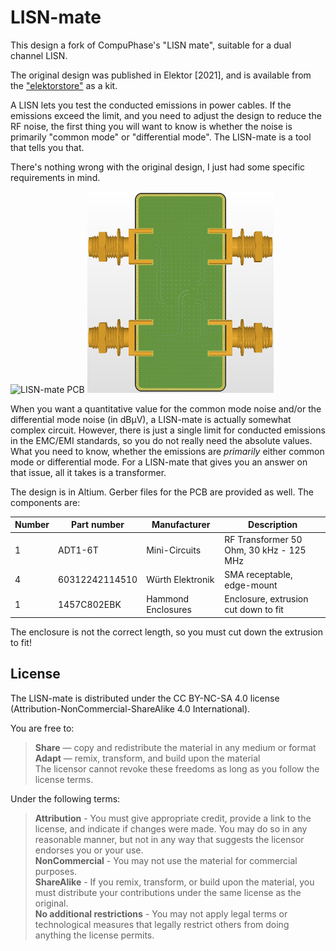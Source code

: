 # LISN-mate
This design a fork of CompuPhase's "LISN mate", suitable for a dual channel LISN. 

The original design was published in Elektor [2021], and is
available from the ["elektorstore"](https://www.elektor.com/elektor-dual-dc-lisn-150-khz-200-mhz)
as a kit.

A LISN lets you test the conducted emissions in power cables. If the emissions
exceed the limit, and you need to adjust the design to reduce the RF noise, the
first thing you will want to know is whether the noise is primarily "common mode"
or "differential mode". The LISN-mate is a tool that tells you that.

There's nothing wrong with the original design, I just had some specific requirements in mind.

![LISN-mate PCB](/pictures/LISN_Mate%20\(Top%20Render.png)
![LISN-mate PCB](/pictures/LISN_Mate%20(Bottom%20Render).png)

When you want a quantitative value for the common mode noise and/or the differential
mode noise (in dB&micro;V), a LISN-mate is actually somewhat complex circuit. 
However, there is just a single limit for conducted emissions in the EMC/EMI standards,
so you do not really need the absolute values. What you need to know, whether the emissions 
are *primarily* either common mode or differential mode. For a LISN-mate that gives you an
answer on that issue, all it takes is a transformer.

The design is in Altium. Gerber files for the PCB are provided as well. The components are:

| Number | Part number          | Manufacturer          | Description                             |
| ------ | -------------------- | --------------------- | --------------------------------------- |
|  1     | ADT1-6T              | Mini-Circuits         | RF Transformer 50 Ohm, 30 kHz - 125 MHz |
|  4     | 60312242114510       | Würth Elektronik      | SMA receptable, edge-mount              |
|  1     | 1457C802EBK          | Hammond Enclosures    | Enclosure, extrusion cut down to fit    |

The enclosure is not the correct length, so you must cut down the extrusion to fit!

## License

The LISN-mate is distributed under the CC BY-NC-SA 4.0 license (Attribution-NonCommercial-ShareAlike 4.0 International).

You are free to:

> **Share** —  copy and redistribute the material in any medium or format <br>
> **Adapt** — remix, transform, and build upon the material <br>
> The licensor cannot revoke these freedoms as long as you follow the license terms.

Under the following terms:

> **Attribution** - You must give appropriate credit, provide a link to the license, and indicate if changes were made. You may do so in any reasonable manner, but not in any way that suggests the licensor endorses you or your use.  <br>
> **NonCommercial** - You may not use the material for commercial purposes.  <br>
> **ShareAlike** - If you remix, transform, or build upon the material, you must distribute your contributions under the same license as the original. <br>
> **No additional restrictions** - You may not apply legal terms or technological measures that legally restrict others from doing anything the license permits.